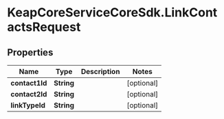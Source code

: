 # KeapCoreServiceCoreSdk.LinkContactsRequest

## Properties

Name | Type | Description | Notes
------------ | ------------- | ------------- | -------------
**contact1Id** | **String** |  | [optional] 
**contact2Id** | **String** |  | [optional] 
**linkTypeId** | **String** |  | [optional] 


